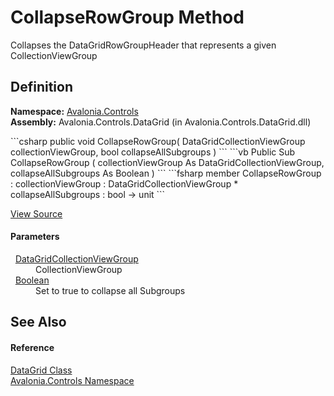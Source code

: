 # CollapseRowGroup Method


Collapses the DataGridRowGroupHeader that represents a given CollectionViewGroup



## Definition
**Namespace:** <a href="N_Avalonia_Controls">Avalonia.Controls</a>  
**Assembly:** Avalonia.Controls.DataGrid (in Avalonia.Controls.DataGrid.dll)

<Tabs groupId="api-code-preview">
<TabItem value="csharp" label="C#">
```csharp
public void CollapseRowGroup(
	DataGridCollectionViewGroup collectionViewGroup,
	bool collapseAllSubgroups
)
```
</TabItem>
<TabItem value="vb" label="VB">
```vb
Public Sub CollapseRowGroup ( 
	collectionViewGroup As DataGridCollectionViewGroup,
	collapseAllSubgroups As Boolean
)
```
</TabItem>
<TabItem value="fsharp" label="F#">
```fsharp
member CollapseRowGroup : 
        collectionViewGroup : DataGridCollectionViewGroup * 
        collapseAllSubgroups : bool -> unit 
```
</TabItem>
</Tabs>



<a href="https://github.com/AvaloniaUI/Avalonia/tree/master/src/Avalonia.Controls.DataGrid/DataGridRows.cs#L2879" title="View the source code">View Source</a>



#### Parameters
<dl><dt>  <a href="T_Avalonia_Collections_DataGridCollectionViewGroup">DataGridCollectionViewGroup</a></dt><dd>CollectionViewGroup</dd><dt>  <a href="https://learn.microsoft.com/dotnet/api/system.boolean" target="_blank" rel="noopener noreferrer">Boolean</a></dt><dd>Set to true to collapse all Subgroups</dd></dl>

## See Also


#### Reference
<a href="T_Avalonia_Controls_DataGrid">DataGrid Class</a>  
<a href="N_Avalonia_Controls">Avalonia.Controls Namespace</a>  

